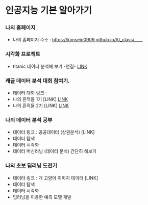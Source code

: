 # 인공지능 기본 알아가기

### 나의 홈페이지 
   * 나의 홈페이지 주소 : https://kimsein0909.github.io/AI_class/____

### 시각화 프로젝트
   * titanic 데이터 분석해 보기 -연결- [LINK](https://jose-1122.github.io/AI_Start/FirstStep_DataVis01.html)

### 캐글 데이터 분석 대회 참여기.
   * 데이터 대회 링크 : 
   * 나의 흔적들 1기 [LINK] [LINK](https://ldjwj.github.io/myDataAnalysis/01_titanic_EDA.html)
   * 나의 흔적들 2기 [LINK] [LINK](https://ldjwj.github.io/myDataAnalysis/01_titanic_EDA.html)
   
### 나의 데이터 분석 공부
   * 데이터 링크 : 공공데이터 (상권분석) [LINK]
   * 데이터 탐색
   * 데이터 시각화
   * 데이터 머신러닝 (데이터 분석) 간단히 해보기
   
### 나의 초보 딥러닝 도전기
   * 데이터 링크 : 개 고양이 이미지 데이터 [LINK]
   * 데이터 탐색
   * 데이터 시각화
   * 딥러닝을 이용한 예측 모델 개발
